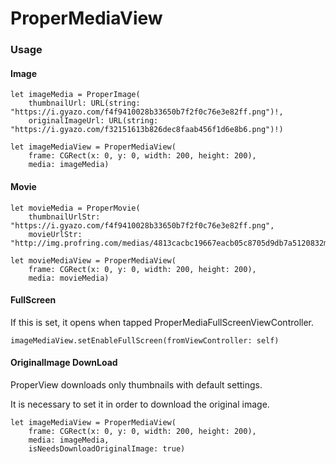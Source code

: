 # ProperMediaView

### Usage
#### Image
```
let imageMedia = ProperImage(
	thumbnailUrl: URL(string: "https://i.gyazo.com/f4f9410028b33650b7f2f0c76e3e82ff.png")!,
	originalImageUrl: URL(string: "https://i.gyazo.com/f32151613b826dec8faab456f1d6e8b6.png")!)

let imageMediaView = ProperMediaView(
	frame: CGRect(x: 0, y: 0, width: 200, height: 200), 
	media: imageMedia)
```

#### Movie
```
let movieMedia = ProperMovie(
	thumbnailUrlStr: "https://i.gyazo.com/f4f9410028b33650b7f2f0c76e3e82ff.png",
	movieUrlStr: "http://img.profring.com/medias/4813cacbc19667eacb05c8705d9db7a5120832mnKcTmYOH8XiszVsaTMuohH8ovnCXSsH.mp4")

let movieMediaView = ProperMediaView(
	frame: CGRect(x: 0, y: 0, width: 200, height: 200),
	media: movieMedia)
```

#### FullScreen
If this is set, it opens when tapped ProperMediaFullScreenViewController.
```
imageMediaView.setEnableFullScreen(fromViewController: self)
```

#### OriginalImage DownLoad
ProperView downloads only thumbnails with default settings.

It is necessary to set it in order to download the original image.
```
let imageMediaView = ProperMediaView(
	frame: CGRect(x: 0, y: 0, width: 200, height: 200),
	media: imageMedia,
	isNeedsDownloadOriginalImage: true)
```


